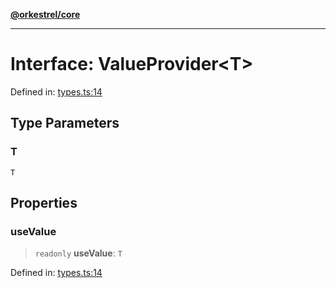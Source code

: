 [**@orkestrel/core**](../index.md)

***

# Interface: ValueProvider\<T\>

Defined in: [types.ts:14](https://github.com/orkestrel/core/blob/98df1af1b029ad0f39e413b90869151f4152e5dd/src/types.ts#L14)

## Type Parameters

### T

`T`

## Properties

### useValue

> `readonly` **useValue**: `T`

Defined in: [types.ts:14](https://github.com/orkestrel/core/blob/98df1af1b029ad0f39e413b90869151f4152e5dd/src/types.ts#L14)
